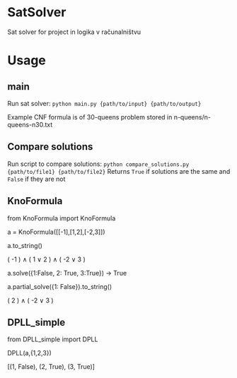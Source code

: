 # SatSolver

Sat solver for project in logika v računalništvu

# Usage

## main

Run sat solver: `python main.py {path/to/input} {path/to/output}`

Example CNF formula is of 30-queens problem stored in n-queens/n-queens-n30.txt

## Compare solutions

Run script to compare solutions: `python compare_solutions.py {path/to/file1} {path/to/file2}`
Returns `True` if solutions are the same and `False` if they are not

## KnoFormula

from KnoFormula import KnoFormula

a = KnoFormula([[-1],[1,2],[-2,3]])

a.to_string()

( -1 ) ∧ ( 1 ∨ 2 ) ∧ ( -2 ∨ 3 )

a.solve({1:False, 2: True, 3:True}) -> True

a.partial_solve({1: False}).to_string()
 
 ( 2 ) ∧ ( -2 ∨ 3 )


## DPLL_simple

from DPLL_simple import DPLL

DPLL(a,{1,2,3})

[(1, False), (2, True), (3, True)]
